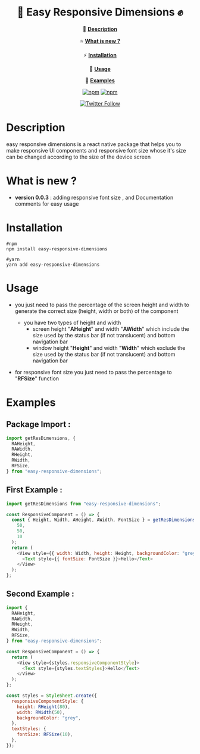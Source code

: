 <div align="center">
  
# :iphone: Easy Responsive Dimensions :fist:

:blue_book: **[Description](#description)**

:star: **[What is new ?](#what-is-new-)**

:zap: **[Installation](#installation)**

:key: **[Usage](#usage)**

:page_facing_up: **[Examples](#examples)**

[![npm](https://img.shields.io/npm/dw/easy-responsive-dimensions)]()
[![npm](https://img.shields.io/npm/v/easy-responsive-dimensions?color=green&label=Latest%20Version)]()

[![Twitter Follow](https://img.shields.io/twitter/follow/HossamElgzeery?label=Follow%20Me&style=social)](https://www.twitter.com/HossamElgzeery)

</div>

# Description

easy responsive dimensions is a react native package that helps you to make responsive UI components and responsive font size whose it's size can be changed according to the size of the device screen

# What is new ?

- **version 0.0.3** : adding responsive font size , and Documentation comments for easy usage

# Installation

```
#npm
npm install easy-responsive-dimensions

#yarn
yarn add easy-responsive-dimensions

```

# Usage

- you just need to pass the percentage of the screen height and width to generate the correct size (height, width or both) of the component

  - you have two types of height and width
    - screen height "**AHeight**" and width "**AWidth**" which include the size used by the status bar (if not translucent) and bottom navigation bar
    - window height "**Height**" and width "**Width**" which exclude the size used by the status bar (if not translucent) and bottom navigation bar

- for responsive font size you just need to pass the percentage to "**RFSize**" function

# Examples

## Package Import :

```javascript
import getResDimensions, {
  RAHeight,
  RAWidth,
  RHeight,
  RWidth,
  RFSize,
} from "easy-responsive-dimensions";
```

## First Example :

```javascript
import getResDimensions from "easy-responsive-dimensions";

const ResponsiveComponent = () => {
  const { Height, Width, AHeight, AWidth, FontSize } = getResDimensions(
    50,
    50,
    10
  );
  return (
    <View style={{ width: Width, height: Height, backgroundColor: "grey" }}>
      <Text style={{ fontSize: FontSize }}>Hello</Text>
    </View>
  );
};
```

## Second Example :

```javascript
import {
  RAHeight,
  RAWidth,
  RHeight,
  RWidth,
  RFSize,
} from "easy-responsive-dimensions";

const ResponsiveComponent = () => {
  return (
    <View style={styles.responsiveComponentStyle}>
      <Text style={styles.textStyles}>Hello</Text>
    </View>
  );
};

const styles = StyleSheet.create({
  responsiveComponentStyle: {
    height: RHeight(80),
    width: RWidth(50),
    backgroundColor: "grey",
  },
  textStyles: {
    fontSize: RFSize(10),
  },
});
```
